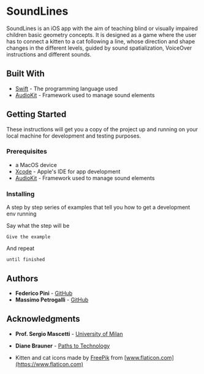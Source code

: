 # SoundLines

SoundLines is an iOS app with the aim of teaching blind or visually impaired children basic geometry concepts. It is designed as a game where the user has to connect a kitten to a cat following a line, whose direction and shape changes in the different levels, guided by sound spatialization, VoiceOver instructions and different sounds.

## Built With

* [Swift](https://www.apple.com/swift/) - The programming language used
* [AudioKit](https://audiokit.io/) - Framework used to manage sound elements

## Getting Started

These instructions will get you a copy of the project up and running on your local machine for development and testing purposes.

### Prerequisites

* a MacOS device
* [Xcode](https://developer.apple.com/xcode/) - Apple's IDE for app development
* [AudioKit](https://audiokit.io/) - Framework used to manage sound elements

### Installing

A step by step series of examples that tell you how to get a development env running

Say what the step will be

```
Give the example
```

And repeat

```
until finished
```


## Authors

* **Federico Pini** - [GitHub](https://github.com/fedepini)
* **Massimo Petrogalli** - [GitHub](https://github.com/MassiPetro)

## Acknowledgments

* **Prof. Sergio Mascetti** - [University of Milan](https://homes.di.unimi.it/mascetti/Sergio_Mascetti_-_home_page/Home.html)
* **Diane Brauner** - [Paths to Technology](https://www.perkinselearning.org/users/diane-brauner)

* Kitten and cat icons made by [FreePik](https://www.freepik.com/home) from [www.flaticon.com](https://www.flaticon.com)
